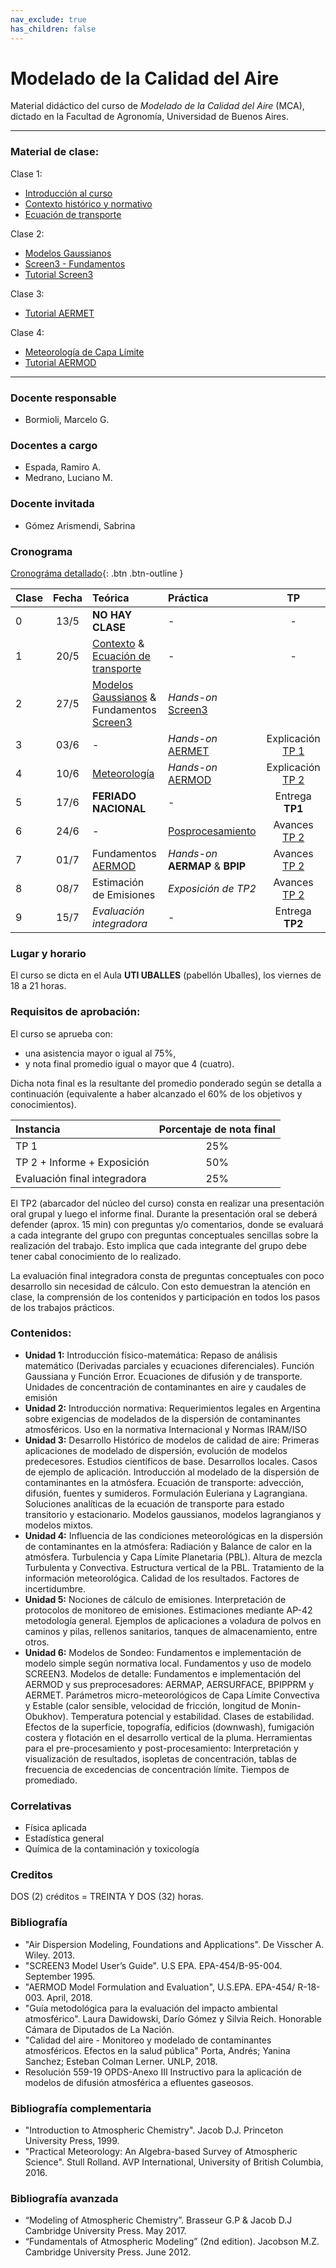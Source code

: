 ```yaml
---
nav_exclude: true
has_children: false
---
```


# Modelado de la Calidad del Aire

Material didáctico del curso de *Modelado de la Calidad del Aire* (MCA), dictado en la Facultad de Agronomía, Universidad de Buenos Aires.

---

### Material de clase:

Clase 1:
+ [Introducción al curso](./files/MCA_1_Presentación.ppt)
+ [Contexto histórico y normativo](./files/MCA_1_Contexto.pdf)
+ [Ecuación de transporte](./files/MCA_1_EcTransporte.pdf)

Clase 2:
+ [Modelos Gaussianos](./files/MCA_2_Gaussianos.pdf)
+ [Screen3 - Fundamentos](./files/MCA_2_Screen3.ppt)
+ [Tutorial Screen3](./tut/screen3.html)

Clase 3:
+ [Tutorial AERMET](./tut/aermet.html)

Clase 4:
+ [Meteorología de Capa Límite](./files/MCA_4_MeteorologiaCLP.pdf)
+ [Tutorial AERMOD](./tut/aermod.html)


---

### Docente responsable
+ Bormioli, Marcelo G.

### Docentes a cargo
+ Espada, Ramiro A.
+ Medrano, Luciano M.

### Docente invitada
+ Gómez Arismendi, Sabrina


### Cronograma

[Cronográma detallado](./files/Cronograma.pdf){: .btn .btn-outline }


|Clase|Fecha| Teórica | Práctica  |  TP   |
|:---|:----:|:--------|:----------|:-----:|
| 0  | 13/5 | **NO HAY CLASE**                                                            |     -      | - |
| 1  | 20/5 | [Contexto](./teo/c0a.html) & [Ecuación de transporte](./teo/c0a.html)       |     -      | - |
| 2  | 27/5 | [Modelos Gaussianos](./teo/c1b.html) & Fundamentos [Screen3](./teo/c2.html) | *Hands-on* [Screen3](./tut/screen3.html) | |
| 3  | 03/6 | -                                   | *Hands-on* [AERMET](tut/aermet.html)  | Explicación [TP 1](./tps/tp1.html)  |
| 4  | 10/6 | [Meteorología](./teo/c3.html)       | *Hands-on* [AERMOD](./tut/aermod.html)| Explicación [TP 2](./tps/tp2.html)  |
| 5  | 17/6 | **FERIADO NACIONAL**                | -                                     | Entrega **TP1**                     |
| 6  | 24/6 | -                                   | [Posprocesamiento](./tut/pos.html)    | Avances [TP 2](./tps/tp2.html) 	|
| 7  | 01/7 | Fundamentos [AERMOD](./teo/c6.html) | *Hands-on* **AERMAP** & **BPIP**      | Avances [TP 2](./tps/tp2.html) 	|
| 8  | 08/7 | Estimación de Emisiones             | *Exposición de TP2*                   | Avances [TP 2](./tps/tp2.html) 	|
| 9  | 15/7 | *Evaluación integradora*            | -                                     | Entrega **TP2**                     | 


### Lugar y horario
El curso se dicta en el Aula **UTI UBALLES** (pabellón Uballes), los viernes de 18 a 21 horas.

### Requisitos de aprobación:

El  curso se aprueba con:
- una asistencia mayor o igual al 75%,
- y nota final promedio igual o mayor que 4 (cuatro).

Dicha nota final es la resultante del promedio ponderado según se detalla a continuación
(equivalente a haber alcanzado el 60% de los objetivos y conocimientos).

| Instancia | Porcentaje de nota final |
|:----------|:-----------------:|
| TP 1                         | 25% |  
| TP 2 + Informe + Exposición  | 50% |
| Evaluación final integradora | 25% |

El TP2 (abarcador del núcleo del curso) consta en realizar una presentación oral grupal y luego el
informe final. Durante la presentación oral se deberá defender (aprox. 15 min) con preguntas y/o comentarios, donde se evaluará a cada integrante del grupo con preguntas conceptuales sencillas sobre la realización del trabajo. Esto implica que cada integrante del grupo debe tener cabal conocimiento de lo realizado.

La evaluación final integradora consta de preguntas conceptuales con poco desarrollo sin necesidad de cálculo. Con esto demuestran la atención en clase, la comprensión de los contenidos y participación en todos los pasos de los trabajos prácticos.


### Contenidos:

- **Unidad 1:** Introducción físico-matemática: Repaso de análisis matemático (Derivadas parciales y ecuaciones diferenciales). Función Gaussiana y Función Error. Ecuaciones de difusión y de transporte. Unidades de concentración de contaminantes en aire y caudales de emisión
- **Unidad 2:** Introducción normativa: Requerimientos legales en Argentina sobre exigencias de modelados de la dispersión de contaminantes atmosféricos. Uso en la normativa Internacional y Normas IRAM/ISO
- **Unidad 3:** Desarrollo Histórico de modelos de calidad de aire: Primeras aplicaciones de modelado de dispersión, evolución de modelos predecesores. Estudios científicos de base. Desarrollos locales. Casos de ejemplo de aplicación. Introducción al modelado de la dispersión de contaminantes en la atmósfera. Ecuación de transporte: advección, difusión, fuentes y sumideros. Formulación Euleriana y Lagrangiana. Soluciones analíticas de la ecuación de transporte para estado transitorio y estacionario. Modelos gaussianos, modelos lagrangianos y modelos mixtos.
- **Unidad 4:** Influencia de las condiciones meteorológicas en la dispersión de contaminantes en la atmósfera: Radiación y Balance de calor en la atmósfera. Turbulencia y Capa Límite Planetaria (PBL). Altura de mezcla Turbulenta y Convectiva. Estructura vertical de la PBL. Tratamiento de la información meteorológica. Calidad de los resultados. Factores de incertidumbre. 
- **Unidad 5:** Nociones de cálculo de emisiones. Interpretación de protocolos de monitoreo de emisiones. Estimaciones mediante AP-42 metodología general. Ejemplos de aplicaciones a voladura de polvos en caminos y pilas, rellenos sanitarios, tanques de almacenamiento, entre otros. 
- **Unidad 6:** Modelos de Sondeo: Fundamentos e implementación de modelo simple según normativa local. Fundamentos y uso de modelo SCREEN3. Modelos de detalle: Fundamentos e implementación del AERMOD y sus preprocesadores: AERMAP, AERSURFACE, BPIPPRM y AERMET. Parámetros micro-meteorológicos de Capa Límite Convectiva y Estable (calor sensible, velocidad de fricción, longitud de Monin-Obukhov). Temperatura potencial y estabilidad. Clases de estabilidad. Efectos de la superficie, topografía, edificios (downwash), fumigación costera y flotación en el desarrollo vertical de la pluma. Herramientas para el pre-procesamiento y post-procesamiento:
Interpretación y visualización de resultados, isopletas de concentración, tablas de frecuencia de excedencias de concentración límite. Tiempos de promediado. 

### Correlativas
+ Física aplicada
+ Estadística general
+ Química de la contaminación y toxicología

### Creditos
DOS (2) créditos = TREINTA Y DOS (32) horas.

### Bibliografía

+ "Air Dispersion Modeling, Foundations and Applications". De Visscher A. Wiley. 2013.
+ "SCREEN3 Model User’s Guide". U.S EPA. EPA-454/B-95-004. September 1995.
+ "AERMOD Model Formulation and Evaluation", U.S.EPA. EPA-454/ R-18-003. April, 2018.
+ "Guía metodológica para la evaluación del impacto ambiental atmosférico". Laura Dawidowski, Darío Gómez y Silvia Reich. Honorable Cámara de Diputados de La Nación.
+ "Calidad del aire - Monitoreo y modelado de contaminantes atmosféricos. Efectos en la salud pública" Porta, Andrés; Yanina Sanchez; Esteban Colman Lerner. UNLP, 2018.
+ Resolución 559-19 OPDS-Anexo III Instructivo para la aplicación de modelos de difusión atmosférica a efluentes gaseosos. 

### Bibliografía complementaria

+ "Introduction to Atmospheric Chemistry". Jacob D.J. Princeton University Press, 1999.
+ "Practical Meteorology: An Algebra-based Survey of Atmospheric Science". Stull Rolland. AVP International, University of British Columbia, 2016.

### Bibliografía avanzada

+ “Modeling of Atmospheric Chemistry”. Brasseur G.P & Jacob D.J Cambridge University Press. May 2017.
+ “Fundamentals of Atmospheric Modeling” (2nd edition). Jacobson M.Z. Cambridge University Press. June 2012.

